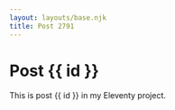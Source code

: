 ```yaml
---
layout: layouts/base.njk
title: Post 2791
---
```


# Post {{ id }}

This is post {{ id }} in my Eleventy project.
